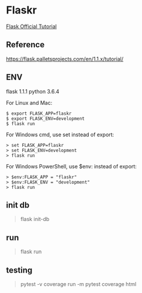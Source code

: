 # Flaskr
[Flask Official Tutorial](https://flask.palletsprojects.com/en/1.1.x/tutorial/)
## Reference
https://flask.palletsprojects.com/en/1.1.x/tutorial/
## ENV
flask 1.1.1
python 3.6.4

For Linux and Mac:
```
$ export FLASK_APP=flaskr
$ export FLASK_ENV=development
$ flask run
```
For Windows cmd, use set instead of export:
```
> set FLASK_APP=flaskr
> set FLASK_ENV=development
> flask run
```

For Windows PowerShell, use $env: instead of export:
```
> $env:FLASK_APP = "flaskr"
> $env:FLASK_ENV = "development"
> flask run
```

## init db
> flask init-db

## run
> flask run

## testing
> pytest -v
> coverage run -m pytest
> coverage html